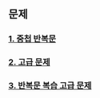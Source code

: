 ## 문제 

### [1. 중첩 반복문](test01/README.md)   
   
### [2. 고급 문제](test02/README.md)    

### [3. 반복문 복습 고급 문제](test03/README.md)    
